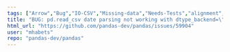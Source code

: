 ```yaml
---
tags: ["Arrow","Bug","IO-CSV","Missing-data","Needs-Tests","alignment","data-analysis","data-science","flexible","pandas","python"]
title: "BUG: pd.read_csv date parsing not working with dtype_backend=\"pyarrow\" and missing values"
html_url: "https://github.com/pandas-dev/pandas/issues/59904"
user: "mhabets"
repo: "pandas-dev/pandas"
---
```


